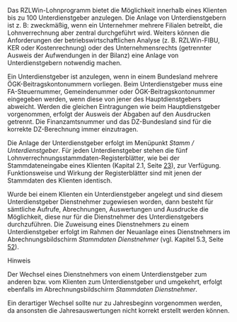 Das RZLWin-Lohnprogramm bietet die Möglichkeit innerhalb eines Klienten
bis zu 100 Unterdienstgeber anzulegen. Die Anlage von Unterdienstgebern
ist z. B: zweckmäßig, wenn ein Unternehmer mehrere Filialen betreibt,
die Lohnverrechnung aber zentral durchgeführt wird. Weiters können die
Anforderungen der betriebswirtschaftlichen Analyse (z. B. RZLWin-FIBU,
KER oder Kostenrechnung) oder des Unternehmensrechts (getrennter Ausweis
der Aufwendungen in der Bilanz) eine Anlage von Unterdienstgebern
notwendig machen.

Ein Unterdienstgeber ist anzulegen, wenn in einem Bundesland mehrere
ÖGK-Beitragskontonummern vorliegen. Beim Unterdienstgeber muss eine
FA-Steuernummer, Gemeindenummer oder ÖGK-Beitragskontonummer eingegeben
werden, wenn diese von jener des Hauptdienstgebers abweicht. Werden die
gleichen Eintragungen wie beim Hauptdienstgeber vorgenommen, erfolgt der
Ausweis der Abgaben auf den Ausdrucken getrennt. Die Finanzamtsnummer
und das DZ-Bundesland sind für die korrekte DZ-Berechnung immer
einzutragen.

Die Anlage der Unterdienstgeber erfolgt im Menüpunkt *Stamm /
Unterdienstgeber*. Für jeden Unterdienstgeber stehen die fünf
Lohnverrechnungsstammdaten-Registerblätter, wie bei der
Stammdateneingabe eines Klienten (Kapital 2.1, Seite
[23](#stammdaten-klient-dienstgeber-1)), zur Verfügung. Funktionsweise
und Wirkung der Registerblätter sind mit jenen der Stammdaten des
Klienten identisch.

Wurde bei einem Klienten ein Unterdienstgeber angelegt und sind diesem
Unterdienstgeber Dienstnehmer zugewiesen worden, dann besteht für
sämtliche Aufrufe, Abrechnungen, Auswertungen und Ausdrucke die
Möglichkeit, diese nur für die Dienstnehmer des Unterdienstgebers
durchzuführen. Die Zuweisung eines Dienstnehmers zu einem
Unterdienstgeber erfolgt im Rahmen der Neuanlage eines Dienstnehmers im
Abrechnungsbildschirm *Stammdaten Dienstnehmer* (vgl. Kapitel 5.3, Seite
[52](#stammdaten-dienstnehmer)).

<span id="_Ref154223122" class="anchor"></span>Hinweis

Der Wechsel eines Dienstnehmers von einem Unterdienstgeber zum anderen
bzw. vom Klienten zum Unterdienstgeber und umgekehrt, erfolgt ebenfalls
im Abrechnungsbildschirm *Stammdaten Dienstnehmer*.

Ein derartiger Wechsel sollte nur zu Jahresbeginn vorgenommen werden, da
ansonsten die Jahresauswertungen nicht korrekt erstellt werden können.